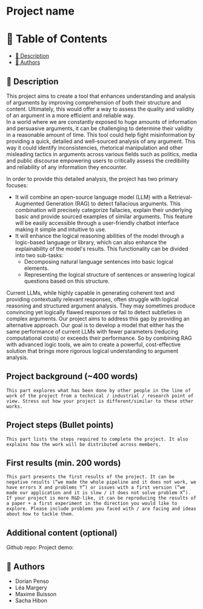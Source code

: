 # Project name

<!-- TABLE OF CONTENTS -->

# 📗 Table of Contents
- [🚀 Description](#description)
- [👥 Authors](#authors)

## 🚀 Description <a name="description"></a>

This project aims to create a tool that enhances understanding and analysis of arguments by improving comprehension of both their structure and content. Ultimately, this would
offer a way to assess the quality and validity of an argument in a more efficient and reliable way. \
In a world where we are constantly exposed to huge amounts of information and persuasive arguments, it can be challenging to determine their validity in a reasonable amount of time.
This tool could help fight misinformation by providing a quick, detailed and well-sourced analysis of any argument. This way it could identify inconsistencies, rhetorical manipulation
and other misleading tactics in arguments across various fields such as politics, media and public discourse empowering users to critically assess the credibility and reliability of any
information they encounter.

In order to provide this detailed analysis, the project has two primary focuses:

- It will combine an open-source language model (LLM) with a Retrieval-Augmented Generation (RAG) to detect fallacious arguments. This combination will precisely categorize fallacies, explain
their underlying basic and provide sourced examples of similar arguments. This feature will be easily accessible through a user-friendly chatbot interface making it simple and intuitive to use.
- It will enhance the logical reasoning abilities of the model through a logic-based language or library, which can also enhance the explainability of the model's results.
This functionality can be divided into two sub-tasks:
	- Decomposing natural language sentences into basic logical elements.
	- Representing the logical structure of sentences or answering logical questions based on this structure.

Current LLMs, while highly capable in generating coherent text and providing contextually relevant responses, often struggle with logical reasoning and structured argument analysis. They may
sometimes produce convincing yet logically flawed responses or fail to detect subtleties in complex arguments. Our project aims to address this gap by providing an alternative approach.
Our goal is to develop a model that either has the same performance of current LLMs with fewer parameters (reducing computational costs) or exceeds their performance. So by combining RAG
with advanced logic tools, we aim to create a powerful, cost-effective solution that brings more rigorous logical understanding to argument analysis.

## Project background (~400 words)
	This part explores what has been done by other people in the line of work of the project from a technical / industrial / research point of view. Stress out how your project is different/similar to these other works.

## Project steps (Bullet points)
	This part lists the steps required to complete the project. It also explains how the work will be distributed across members. 

## First results (min. 200 words)
	This part presents the first results of the project. It can be negative results (“we made the whole pipeline and it does not work, we have errors X and problems Y”) or issues with a first version (“we made our application and it is slow / it does not solve problem X”). If your project is more R&D-like, it can be reproducing the results of a paper + a first experiment in the direction you would like to explore. Please include problems you faced with / are facing and ideas about how to tackle them.


## Additional content (optional)
Github repo:
Project demo:

## 👥 Authors <a name="authors"></a>
- Dorian Penso
- Léa Margery
- Maxime Buisson
- Sacha Hibon
